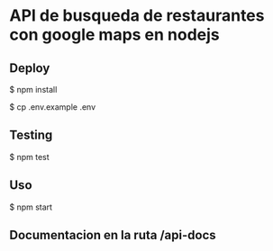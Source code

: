 # API de busqueda de restaurantes con google maps en nodejs

## Deploy

$ npm install

$ cp .env.example .env

## Testing

$ npm test

## Uso

$ npm start

## Documentacion en la ruta /api-docs
